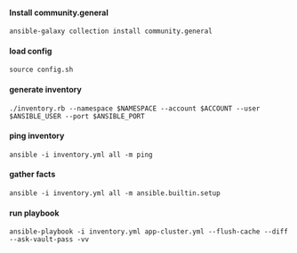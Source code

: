 #### Install community.general
```
ansible-galaxy collection install community.general
```

#### load config
```
source config.sh
```

#### generate inventory
```
./inventory.rb --namespace $NAMESPACE --account $ACCOUNT --user $ANSIBLE_USER --port $ANSIBLE_PORT
```

#### ping inventory
```
ansible -i inventory.yml all -m ping
```

#### gather facts
```
ansible -i inventory.yml all -m ansible.builtin.setup
```

#### run playbook
```
ansible-playbook -i inventory.yml app-cluster.yml --flush-cache --diff --ask-vault-pass -vv
```
